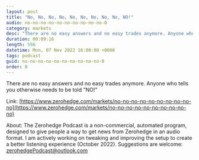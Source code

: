 ```yaml
---
layout: post
title: "No, No, No, No, No, No, No, No, No, NO!"
audio: no-no-no-no-no-no-no-no-no-no-0
category: markets
desc: "There are no easy answers and no easy trades anymore. Anyone who tells you otherwise needs to be told &quot;NO!&quot;"
duration: 00:09:16
length: 556
datetime: Mon, 07 Nov 2022 16:00:00 +0000
tags: podcast
guid: no-no-no-no-no-no-no-no-no-no-0
order: 0
---
```

There are no easy answers and no easy trades anymore. Anyone who tells you otherwise needs to be told &quot;NO!&quot;

Link: [https://www.zerohedge.com/markets/no-no-no-no-no-no-no-no-no-no](https://www.zerohedge.com/markets/no-no-no-no-no-no-no-no-no-no)

About: The Zerohedge Podcast is a non-commercial, automated program, designed to give people a way to get news from Zerohedge in an audio format.  I am actively working on tweaking and improving the setup to create a better listening experience (October 2022).  Suggestions are welcome: [zerohedgePodcast@outlook.com](mailto:zerohedgePodcast@outlook.com)